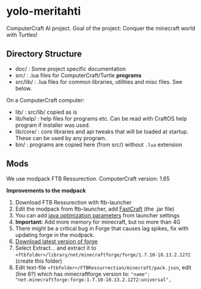 yolo-meritahti
==============

ComputerCraft AI project. Goal of the project: Conquer the minecraft world with Turtles!


Directory Structure
-------------------

* doc/ : Some project specific documentation
* src/ : .lua files for ComputerCraft/Turtle **programs**
* src/lib/ : .lua files for common libraries, utilities and misc files. See below.

On a ComputerCraft computer:

* lib/ : src/lib/ copied as is 
* lib/help/ : help files for programs etc. Can be read with CraftOS help program if installer was used.
* lib/core/ : core libraries and api tweaks that will be loaded at startup. These can be used by any program.
* bin/ : programs are copied here (from src/) without `.lua` extension



Mods
----

We use modpack FTB Ressurection.
ComputerCraft version: 1.65


**Improvements to the modpack**

1. Download FTB Ressurection with ftb-launcher
2. Edit the modpack from ftb-launcher, add [FastCraft](http://forum.industrial-craft.net/index.php?page=Thread&threadID=10820) (the .jar file)
3. You can add [java optimization parameters](http://pastebin.com/aL8zwnK2) from launcher settings
4. **Important:** Add more memory for minecraft, but no more than 4G
5. There might be a critical bug in Forge that causes lag spikes, fix with updating forge in the modpack.
  1. [Download latest version of forge](http://files.minecraftforge.net/maven/net/minecraftforge/forge/1.7.10-10.13.2.1272/forge-1.7.10-10.13.2.1272-installer.jar)
  2. Select Extract... and extract it to `<ftbfolder>/library/net/minecraftforge/forge/1.7.10-10.13.2.1272` (create this folder)
  3. Edit text-file `<ftbfolder>/FTBRessurrection/minecraft/pack.json`, edit (line 6?) which has minecraftforge version to: `"name": "net.minecraftforge:forge:1.7.10-10.13.2.1272:universal",`
